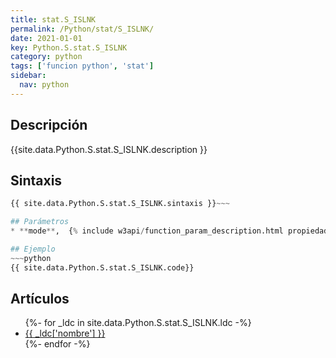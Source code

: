 ```yaml
---
title: stat.S_ISLNK
permalink: /Python/stat/S_ISLNK/
date: 2021-01-01
key: Python.S.stat.S_ISLNK
category: python
tags: ['funcion python', 'stat']
sidebar: 
  nav: python
---
```


## Descripción
{{site.data.Python.S.stat.S_ISLNK.description }}

## Sintaxis
~~~python
{{ site.data.Python.S.stat.S_ISLNK.sintaxis }}~~~

## Parámetros
* **mode**,  {% include w3api/function_param_description.html propiedad=site.data.Python.S.stat.S_ISLNK valor="mode" %}

## Ejemplo
~~~python
{{ site.data.Python.S.stat.S_ISLNK.code}}
~~~

## Artículos
<ul>
{%- for _ldc in site.data.Python.S.stat.S_ISLNK.ldc -%}
   <li>
       <a href="{{_ldc['url'] }}">{{ _ldc['nombre'] }}</a>
   </li>
{%- endfor -%}
</ul>

